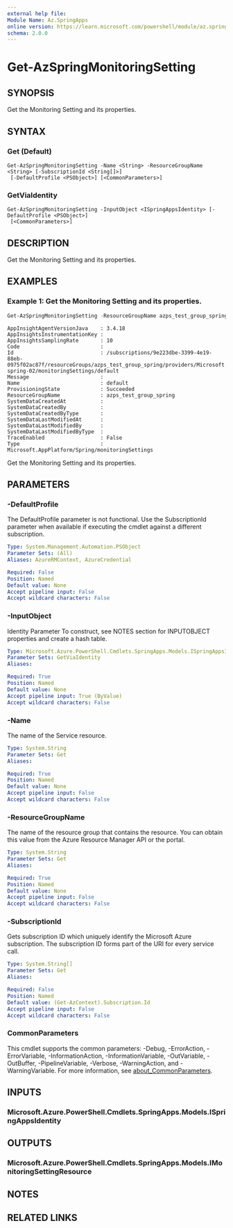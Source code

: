 ```yaml
---
external help file:
Module Name: Az.SpringApps
online version: https://learn.microsoft.com/powershell/module/az.springapps/get-azspringmonitoringsetting
schema: 2.0.0
---
```


# Get-AzSpringMonitoringSetting

## SYNOPSIS
Get the Monitoring Setting and its properties.

## SYNTAX

### Get (Default)
```
Get-AzSpringMonitoringSetting -Name <String> -ResourceGroupName <String> [-SubscriptionId <String[]>]
 [-DefaultProfile <PSObject>] [<CommonParameters>]
```

### GetViaIdentity
```
Get-AzSpringMonitoringSetting -InputObject <ISpringAppsIdentity> [-DefaultProfile <PSObject>]
 [<CommonParameters>]
```

## DESCRIPTION
Get the Monitoring Setting and its properties.

## EXAMPLES

### Example 1: Get the Monitoring Setting and its properties.
```powershell
Get-AzSpringMonitoringSetting -ResourceGroupName azps_test_group_spring -Name azps-spring-02
```

```output
AppInsightAgentVersionJava    : 3.4.18
AppInsightsInstrumentationKey :
AppInsightsSamplingRate       : 10
Code                          :
Id                            : /subscriptions/9e223dbe-3399-4e19-88eb-0975f02ac87f/resourceGroups/azps_test_group_spring/providers/Microsoft.AppPlatform/Spring/azps-spring-02/monitoringSettings/default
Message                       :
Name                          : default
ProvisioningState             : Succeeded
ResourceGroupName             : azps_test_group_spring
SystemDataCreatedAt           :
SystemDataCreatedBy           :
SystemDataCreatedByType       :
SystemDataLastModifiedAt      :
SystemDataLastModifiedBy      :
SystemDataLastModifiedByType  :
TraceEnabled                  : False
Type                          : Microsoft.AppPlatform/Spring/monitoringSettings
```

Get the Monitoring Setting and its properties.

## PARAMETERS

### -DefaultProfile
The DefaultProfile parameter is not functional.
Use the SubscriptionId parameter when available if executing the cmdlet against a different subscription.

```yaml
Type: System.Management.Automation.PSObject
Parameter Sets: (All)
Aliases: AzureRMContext, AzureCredential

Required: False
Position: Named
Default value: None
Accept pipeline input: False
Accept wildcard characters: False
```

### -InputObject
Identity Parameter
To construct, see NOTES section for INPUTOBJECT properties and create a hash table.

```yaml
Type: Microsoft.Azure.PowerShell.Cmdlets.SpringApps.Models.ISpringAppsIdentity
Parameter Sets: GetViaIdentity
Aliases:

Required: True
Position: Named
Default value: None
Accept pipeline input: True (ByValue)
Accept wildcard characters: False
```

### -Name
The name of the Service resource.

```yaml
Type: System.String
Parameter Sets: Get
Aliases:

Required: True
Position: Named
Default value: None
Accept pipeline input: False
Accept wildcard characters: False
```

### -ResourceGroupName
The name of the resource group that contains the resource.
You can obtain this value from the Azure Resource Manager API or the portal.

```yaml
Type: System.String
Parameter Sets: Get
Aliases:

Required: True
Position: Named
Default value: None
Accept pipeline input: False
Accept wildcard characters: False
```

### -SubscriptionId
Gets subscription ID which uniquely identify the Microsoft Azure subscription.
The subscription ID forms part of the URI for every service call.

```yaml
Type: System.String[]
Parameter Sets: Get
Aliases:

Required: False
Position: Named
Default value: (Get-AzContext).Subscription.Id
Accept pipeline input: False
Accept wildcard characters: False
```

### CommonParameters
This cmdlet supports the common parameters: -Debug, -ErrorAction, -ErrorVariable, -InformationAction, -InformationVariable, -OutVariable, -OutBuffer, -PipelineVariable, -Verbose, -WarningAction, and -WarningVariable. For more information, see [about_CommonParameters](http://go.microsoft.com/fwlink/?LinkID=113216).

## INPUTS

### Microsoft.Azure.PowerShell.Cmdlets.SpringApps.Models.ISpringAppsIdentity

## OUTPUTS

### Microsoft.Azure.PowerShell.Cmdlets.SpringApps.Models.IMonitoringSettingResource

## NOTES

## RELATED LINKS

